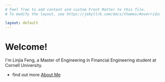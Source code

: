 ```yaml
---
# Feel free to add content and custom Front Matter to this file.
# To modify the layout, see https://jekyllrb.com/docs/themes/#overriding-theme-defaults

layout: default
---
```


# Welcome!
I'm Linjia Feng, a Master of Engineering in Financial Engineering student at Cornell University.


- find out more [About Me](https://linjiaf.github.io/site/about/)